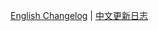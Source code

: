 [English Changelog](https://dev.umodoc.com/en/docs/editor/changelog) | [中文更新日志](https://dev.umodoc.com/cn/docs/editor/changelog)
